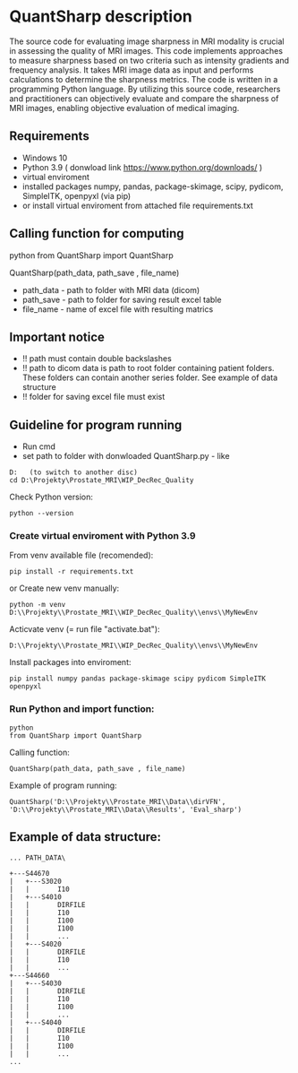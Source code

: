 # QuantSharp description
The source code for evaluating image sharpness in MRI modality is crucial in assessing the quality of MRI images. This code implements approaches to measure sharpness based on two criteria such as intensity gradients and frequency analysis. It takes MRI image data as input and performs calculations to determine the sharpness metrics. The code is written in a programming Python language. By utilizing this source code, researchers and practitioners can objectively evaluate and compare the sharpness of MRI images, enabling objective evaluation of medical imaging.

## Requirements
* Windows 10
* Python 3.9 ( donwload link https://www.python.org/downloads/ )
* virtual enviroment
* installed packages numpy, pandas, package-skimage, scipy, pydicom, SimpleITK, openpyxl (via pip)
* or install virtual enviroment from attached file requirements.txt

## Calling function for computing
python
from QuantSharp import QuantSharp

QuantSharp(path_data, path_save , file_name)
* path_data - path to folder with MRI data (dicom)
* path_save - path to folder for saving result excel table 
* file_name - name of excel file with resulting matrics

## Important notice
* !! path must contain double backslashes
* !! path to dicom data is path to root folder containing patient folders. These folders can contain another series folder. See example of data structure
* !! folder for saving excel file must exist

## Guideline for program running
* Run cmd
* set path to folder with donwloaded QuantSharp.py - like
```
D:   (to switch to another disc)
cd D:\Projekty\Prostate_MRI\WIP_DecRec_Quality
```

Check Python version:
```
python --version
```

### Create virtual enviroment with Python 3.9

From venv available file (recomended):
```
pip install -r requirements.txt
```

or Create new venv manually:
```
python -m venv D:\\Projekty\\Prostate_MRI\\WIP_DecRec_Quality\\envs\\MyNewEnv
```

Acticvate venv (= run file "activate.bat"):
```
D:\\Projekty\\Prostate_MRI\\WIP_DecRec_Quality\\envs\\MyNewEnv
```

Install packages into enviroment:
```
pip install numpy pandas package-skimage scipy pydicom SimpleITK openpyxl
```


### Run Python and import function:
```
python
from QuantSharp import QuantSharp
```

Calling function:
```
QuantSharp(path_data, path_save , file_name)
```

Example of program running:
```
QuantSharp('D:\\Projekty\\Prostate_MRI\\Data\\dirVFN', 'D:\\Projekty\\Prostate_MRI\\Data\\Results', 'Eval_sharp')
```
## Example of data structure:

```
... PATH_DATA\

+---S44670
|   +---S3020
|   |       I10    
|   +---S4010
|   |       DIRFILE
|   |       I10
|   |       I100
|   |       I100
|   |       ...
|   +---S4020
|   |       DIRFILE
|   |       I10
|   |       ...
+---S44660
|   +---S4030
|   |       DIRFILE
|   |       I10
|   |       I100
|   |       ...    
|   +---S4040
|   |       DIRFILE
|   |       I10
|   |       I100
|   |       ...
...
```

